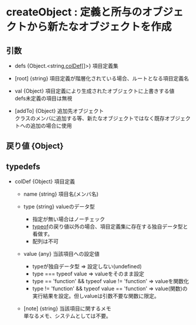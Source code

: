 # <a name="5623db8515ec">createObject : 定義と所与のオブジェクトから新たなオブジェクトを作成</a>

## 引数

- defs {Object.<string,<a href="#fe8ce0ad1e15">colDef</a>[]>} 項目定義集
	
- [root] {string} 項目定義が階層化されている場合、ルートとなる項目定義名
	
- val {Object} 項目定義により生成されたオブジェクトに上書きする値<br>
	defs未定義の項目は無視
- [addTo] {Object} 追加先オブジェクト<br>
	クラスのメンバに追加する等、新たなオブジェクトではなく既存オブジェクトへの追加の場合に使用
## 戻り値 {Object}

## typedefs

- <a name="fe8ce0ad1e15">colDef {Object} 項目定義</a>
	
	- name {string} 項目名(メンバ名)
		
	- type {string} valueのデータ型<br>
		- 指定が無い場合はノーチェック
		- <a href="https://developer.mozilla.org/ja/docs/Web/JavaScript/Reference/Operators/typeof">typeof</a>の戻り値以外の場合、項目定義集に存在する独自データ型と看做す。
		- 配列は不可
	- value {any} 当該項目への設定値<br>
		- typeが独自データ型 ⇒ 設定しない(undefined)
		- type === typeof value ⇒ valueをそのまま設定
		- type == 'function' && typeof value != 'function' ⇒ valueを関数化
		- type != 'function' && typeof value == 'function' ⇒ value(関数)の実行結果を設定。但しvalueは引数不要な関数に限定。
	- [note] {string} 当該項目に関するメモ<br>
		単なるメモ、システムとしては不要。
